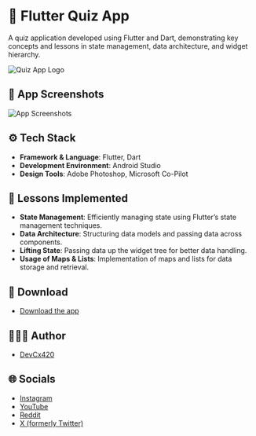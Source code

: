 # 🎯 Flutter Quiz App

A quiz application developed using Flutter and Dart, demonstrating key concepts and lessons in state management, data architecture, and widget hierarchy.

![Quiz App Logo](https://i.postimg.cc/gjsBLVL4/Quiz-Logo.png)

## 📱 App Screenshots

![App Screenshots](https://i.postimg.cc/fTNQpCvt/Quiz-App-Screenshots.png)

## ⚙️ Tech Stack

- **Framework & Language**: Flutter, Dart
- **Development Environment**: Android Studio
- **Design Tools**: Adobe Photoshop, Microsoft Co-Pilot

## 📖 Lessons Implemented

- **State Management**: Efficiently managing state using Flutter’s state management techniques.
- **Data Architecture**: Structuring data models and passing data across components.
- **Lifting State**: Passing data up the widget tree for better data handling.
- **Usage of Maps & Lists**: Implementation of maps and lists for data storage and retrieval.

## 🔗 Download

- [Download the app](https://drive.google.com/drive/folders/18ZtmtGz4HIAYK60TNCComowj5q8Z3vjM?usp=drive_link)

## 🧑🏻‍💻 Author

- [DevCx420](https://www.github.com/gh-devcx420)

## 🌐 Socials

- [Instagram](https://www.instagram.com/ig_devcx420)
- [YouTube](https://www.youtube.com/@yt_devcx420)
- [Reddit](https://www.reddit.com/user/rd_devCx420)
- [X (formerly Twitter)](https://twitter.com/tw_devCx420)
